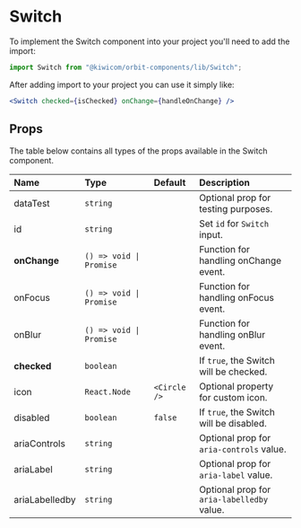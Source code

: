 # Switch

To implement the Switch component into your project you'll need to add the import:

```jsx
import Switch from "@kiwicom/orbit-components/lib/Switch";
```

After adding import to your project you can use it simply like:

```jsx
<Switch checked={isChecked} onChange={handleOnChange} />
```

## Props

The table below contains all types of the props available in the Switch component.

| Name           | Type                    | Default      | Description                                |
| :------------- | :---------------------- | :----------- | :----------------------------------------- |
| dataTest       | `string`                |              | Optional prop for testing purposes.        |
| id             | `string`                |              | Set `id` for `Switch` input.               |
| **onChange**   | `() => void \| Promise` |              | Function for handling onChange event.      |
| onFocus        | `() => void \| Promise` |              | Function for handling onFocus event.       |
| onBlur         | `() => void \| Promise` |              | Function for handling onBlur event.        |
| **checked**    | `boolean`               |              | If `true`, the Switch will be checked.     |
| icon           | `React.Node`            | `<Circle />` | Optional property for custom icon.         |
| disabled       | `boolean`               | `false`      | If `true`, the Switch will be disabled.    |
| ariaControls   | `string`                |              | Optional prop for `aria-controls` value.   |
| ariaLabel      | `string`                |              | Optional prop for `aria-label` value.      |
| ariaLabelledby | `string`                |              | Optional prop for `aria-labelledby` value. |

